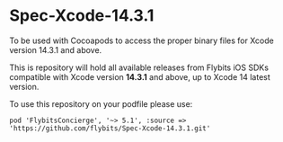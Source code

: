 # Spec-Xcode-14.3.1
To be used with Cocoapods to access the proper binary files for Xcode version 14.3.1 and above.

This is repository will hold all available releases from Flybits iOS SDKs compatible with Xcode version **14.3.1** and above, up to Xcode 14 latest version.

To use this repository on your podfile please use:

`pod 'FlybitsConcierge', '~> 5.1', :source => 'https://github.com/flybits/Spec-Xcode-14.3.1.git'`